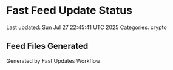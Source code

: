 # Fast Feed Update Status
Last updated: Sun Jul 27 22:45:41 UTC 2025
Categories: crypto

## Feed Files Generated

Generated by Fast Updates Workflow
